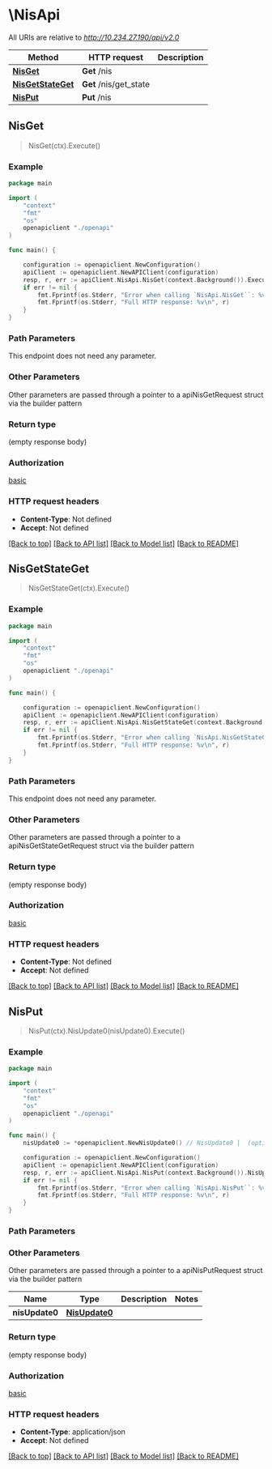 # \NisApi

All URIs are relative to *http://10.234.27.190/api/v2.0*

Method | HTTP request | Description
------------- | ------------- | -------------
[**NisGet**](NisApi.md#NisGet) | **Get** /nis | 
[**NisGetStateGet**](NisApi.md#NisGetStateGet) | **Get** /nis/get_state | 
[**NisPut**](NisApi.md#NisPut) | **Put** /nis | 



## NisGet

> NisGet(ctx).Execute()



### Example

```go
package main

import (
    "context"
    "fmt"
    "os"
    openapiclient "./openapi"
)

func main() {

    configuration := openapiclient.NewConfiguration()
    apiClient := openapiclient.NewAPIClient(configuration)
    resp, r, err := apiClient.NisApi.NisGet(context.Background()).Execute()
    if err != nil {
        fmt.Fprintf(os.Stderr, "Error when calling `NisApi.NisGet``: %v\n", err)
        fmt.Fprintf(os.Stderr, "Full HTTP response: %v\n", r)
    }
}
```

### Path Parameters

This endpoint does not need any parameter.

### Other Parameters

Other parameters are passed through a pointer to a apiNisGetRequest struct via the builder pattern


### Return type

 (empty response body)

### Authorization

[basic](../README.md#basic)

### HTTP request headers

- **Content-Type**: Not defined
- **Accept**: Not defined

[[Back to top]](#) [[Back to API list]](../README.md#documentation-for-api-endpoints)
[[Back to Model list]](../README.md#documentation-for-models)
[[Back to README]](../README.md)


## NisGetStateGet

> NisGetStateGet(ctx).Execute()





### Example

```go
package main

import (
    "context"
    "fmt"
    "os"
    openapiclient "./openapi"
)

func main() {

    configuration := openapiclient.NewConfiguration()
    apiClient := openapiclient.NewAPIClient(configuration)
    resp, r, err := apiClient.NisApi.NisGetStateGet(context.Background()).Execute()
    if err != nil {
        fmt.Fprintf(os.Stderr, "Error when calling `NisApi.NisGetStateGet``: %v\n", err)
        fmt.Fprintf(os.Stderr, "Full HTTP response: %v\n", r)
    }
}
```

### Path Parameters

This endpoint does not need any parameter.

### Other Parameters

Other parameters are passed through a pointer to a apiNisGetStateGetRequest struct via the builder pattern


### Return type

 (empty response body)

### Authorization

[basic](../README.md#basic)

### HTTP request headers

- **Content-Type**: Not defined
- **Accept**: Not defined

[[Back to top]](#) [[Back to API list]](../README.md#documentation-for-api-endpoints)
[[Back to Model list]](../README.md#documentation-for-models)
[[Back to README]](../README.md)


## NisPut

> NisPut(ctx).NisUpdate0(nisUpdate0).Execute()





### Example

```go
package main

import (
    "context"
    "fmt"
    "os"
    openapiclient "./openapi"
)

func main() {
    nisUpdate0 := *openapiclient.NewNisUpdate0() // NisUpdate0 |  (optional)

    configuration := openapiclient.NewConfiguration()
    apiClient := openapiclient.NewAPIClient(configuration)
    resp, r, err := apiClient.NisApi.NisPut(context.Background()).NisUpdate0(nisUpdate0).Execute()
    if err != nil {
        fmt.Fprintf(os.Stderr, "Error when calling `NisApi.NisPut``: %v\n", err)
        fmt.Fprintf(os.Stderr, "Full HTTP response: %v\n", r)
    }
}
```

### Path Parameters



### Other Parameters

Other parameters are passed through a pointer to a apiNisPutRequest struct via the builder pattern


Name | Type | Description  | Notes
------------- | ------------- | ------------- | -------------
 **nisUpdate0** | [**NisUpdate0**](NisUpdate0.md) |  | 

### Return type

 (empty response body)

### Authorization

[basic](../README.md#basic)

### HTTP request headers

- **Content-Type**: application/json
- **Accept**: Not defined

[[Back to top]](#) [[Back to API list]](../README.md#documentation-for-api-endpoints)
[[Back to Model list]](../README.md#documentation-for-models)
[[Back to README]](../README.md)

